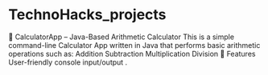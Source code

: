 # TechnoHacks_projects
📱 CalculatorApp – Java-Based Arithmetic Calculator This is a simple command-line Calculator App written in Java that performs basic arithmetic operations such as:  Addition  Subtraction  Multiplication  Division  🚀 Features User-friendly console input/output .
